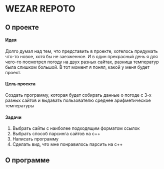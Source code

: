 # WEZAR REPOTO
## О проекте
#### Идея
Долго думал над тем, что представить в проекте, хотелось придумать что-то новое, хотя бы не заезженное. И в один прекрасный день я для чего-то посмотрел погоду на двух разных сайтах, разница температур была слишком большой. В тот момент я понял, какой у меня будет проект.
#### Цель проекта
Создать программу, которая будет собирать данные о погоде с 3-х разных сайтов и выдавать пользователю среднее арифметическое температуры
#### Задачи
1. Выбрать сайты с наиболее подходящим форматом ссылок
2. Выбрать способ парсинга сайтов на с++
3. Написать программу
4. Сделать вид, что мне понравилось парсить на с++
## О программе
